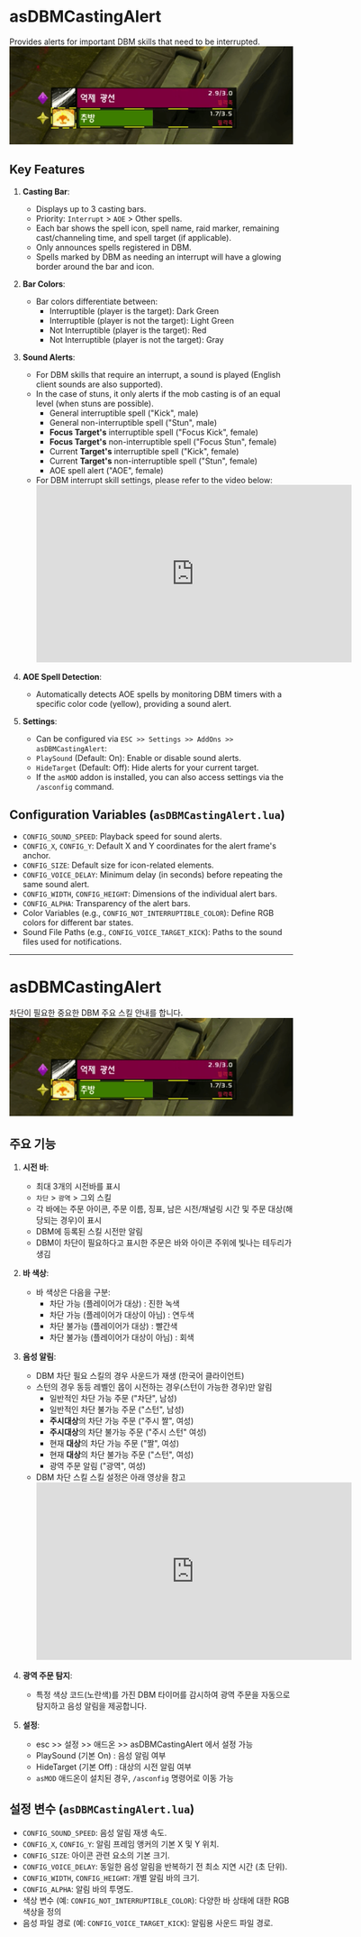 # asDBMCastingAlert 

Provides alerts for important DBM skills that need to be interrupted.
![asDBMCastingAlert](https://github.com/aspilla/asMOD/blob/main/.Pictures/asDBMCastingAlert.png?raw=true)

## Key Features

1.  **Casting Bar**:
    *   Displays up to 3 casting bars.
    *   Priority: `Interrupt` > `AOE` > Other spells.
    *   Each bar shows the spell icon, spell name, raid marker, remaining cast/channeling time, and spell target (if applicable).
    *   Only announces spells registered in DBM.
    *   Spells marked by DBM as needing an interrupt will have a glowing border around the bar and icon.

2.  **Bar Colors**:
    *   Bar colors differentiate between:
        *   Interruptible (player is the target): Dark Green
        *   Interruptible (player is not the target): Light Green
        *   Not Interruptible (player is the target): Red
        *   Not Interruptible (player is not the target): Gray

3.  **Sound Alerts**:
    *   For DBM skills that require an interrupt, a sound is played (English client sounds are also supported).
    *   In the case of stuns, it only alerts if the mob casting is of an equal level (when stuns are possible).
        *   General interruptible spell ("Kick", male)
        *   General non-interruptible spell ("Stun", male)
        *   **Focus Target's** interruptible spell ("Focus Kick", female)
        *   **Focus Target's** non-interruptible spell ("Focus Stun", female)
        *   Current **Target's** interruptible spell ("Kick", female)
        *   Current **Target's** non-interruptible spell ("Stun", female)
        *   AOE spell alert ("AOE", female)
    *   For DBM interrupt skill settings, please refer to the video below:
        <iframe width="560" height="315" src="https://www.youtube.com/embed/Yn19ieQ6QRo?si=t2k3SFIV2hycDGo2" title="YouTube video player" frameborder="0" allow="accelerometer; autoplay; clipboard-write; encrypted-media; gyroscope; picture-in-picture; web-share" referrerpolicy="strict-origin-when-cross-origin" allowfullscreen></iframe>

4.  **AOE Spell Detection**: 
    *   Automatically detects AOE spells by monitoring DBM timers with a specific color code (yellow), providing a sound alert.

5.  **Settings**:
    *   Can be configured via `ESC >> Settings >> AddOns >> asDBMCastingAlert`:
    *   `PlaySound` (Default: On): Enable or disable sound alerts.
    *   `HideTarget` (Default: Off): Hide alerts for your current target.
    *   If the `asMOD` addon is installed, you can also access settings via the `/asconfig` command.

## Configuration Variables (`asDBMCastingAlert.lua`)

*   `CONFIG_SOUND_SPEED`: Playback speed for sound alerts.
*   `CONFIG_X`, `CONFIG_Y`: Default X and Y coordinates for the alert frame's anchor.
*   `CONFIG_SIZE`: Default size for icon-related elements.
*   `CONFIG_VOICE_DELAY`: Minimum delay (in seconds) before repeating the same sound alert.
*   `CONFIG_WIDTH`, `CONFIG_HEIGHT`: Dimensions of the individual alert bars.
*   `CONFIG_ALPHA`: Transparency of the alert bars.
*   Color Variables (e.g., `CONFIG_NOT_INTERRUPTIBLE_COLOR`): Define RGB colors for different bar states.
*   Sound File Paths (e.g., `CONFIG_VOICE_TARGET_KICK`): Paths to the sound files used for notifications.

---

# asDBMCastingAlert

차단이 필요한 중요한 DBM 주요 스킬 안내를 합니다. 
![asDBMCastingAlert](https://github.com/aspilla/asMOD/blob/main/.Pictures/asDBMCastingAlert.png?raw=true)

## 주요 기능

1.  **시전 바**:
    *   최대 3개의 시전바를 표시
    *   `차단` > `광역` > 그외 스킬
    *   각 바에는 주문 아이콘, 주문 이름, 징표, 남은 시전/채널링 시간 및 주문 대상(해당되는 경우)이 표시
    *   DBM에 등록된 스킬 시전만 알림
    *   DBM이 차단이 필요하다고 표시한 주문은 바와 아이콘 주위에 빛나는 테두리가 생김


2.  **바 색상**:
    *   바 색상은 다음을 구분:
        *   차단 가능 (플레이어가 대상) : 진한 녹색
        *   차단 가능 (플레이어가 대상이 아님) :  연두색
        *   차단 불가능 (플레이어가 대상) : 빨간색
        *   차단 불가능 (플레이어가 대상이 아님) : 회색

3.  **음성 알림**:
    *   DBM 차단 필요 스킬의 경우 사운드가 재생 (한국어 클라이언트)
    *   스턴의 경우 동등 레벨인 몹이 시전하는 경우(스턴이 가능한 경우)만 알림
        *   일반적인 차단 가능 주문 ("차단", 남성)
        *   일반적인 차단 불가능 주문 ("스턴", 남성)
        *   **주시대상**의 차단 가능 주문 ("주시 짤", 여성)
        *   **주시대상**의 차단 불가능 주문 ("주시 스턴" 여성)
        *   현재 **대상**의 차단 가능 주문 ("짤", 여성)
        *   현재 **대상**의 차단 불가능 주문 ("스턴", 여성)
        *   광역 주문 알림 ("광역", 여성)
    *   DBM 차단 스킬 스킬 설정은 아래 영상을 참고        
        <iframe width="560" height="315" src="https://www.youtube.com/embed/Yn19ieQ6QRo?si=t2k3SFIV2hycDGo2" title="YouTube video player" frameborder="0" allow="accelerometer; autoplay; clipboard-write; encrypted-media; gyroscope; picture-in-picture; web-share" referrerpolicy="strict-origin-when-cross-origin" allowfullscreen></iframe>

4.  **광역 주문 탐지**:
    *   특정 색상 코드(노란색)를 가진 DBM 타이머를 감시하여 광역 주문을 자동으로 탐지하고 음성 알림을 제공합니다.

5.  **설정**:
    *   esc >> 설정 >> 애드온 >> asDBMCastingAlert 에서 설정 가능
    *   PlaySound (기본 On) : 음성 알림 여부
    *   HideTarget (기본 Off) : 대상의 시전 알림 여부
    *   `asMOD` 애드온이 설치된 경우, `/asconfig` 명령어로 이동 가능

## 설정 변수 (`asDBMCastingAlert.lua`)

*   `CONFIG_SOUND_SPEED`: 음성 알림 재생 속도.
*   `CONFIG_X`, `CONFIG_Y`: 알림 프레임 앵커의 기본 X 및 Y 위치.
*   `CONFIG_SIZE`: 아이콘 관련 요소의 기본 크기.
*   `CONFIG_VOICE_DELAY`: 동일한 음성 알림을 반복하기 전 최소 지연 시간 (초 단위).
*   `CONFIG_WIDTH`, `CONFIG_HEIGHT`: 개별 알림 바의 크기.
*   `CONFIG_ALPHA`: 알림 바의 투명도.
*   색상 변수 (예: `CONFIG_NOT_INTERRUPTIBLE_COLOR`): 다양한 바 상태에 대한 RGB 색상을 정의
*   음성 파일 경로 (예: `CONFIG_VOICE_TARGET_KICK`): 알림용 사운드 파일 경로.
